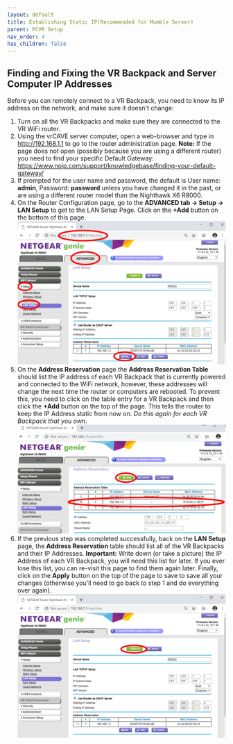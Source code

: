 ```yaml
---
layout: default
title: Establishing Static IP(Recommended for Mumble Server)
parent: PCVR Setup
nav_order: 4
has_children: false
---
```

## Finding and Fixing the VR Backpack and Server Computer IP Addresses

Before you can remotely connect to a VR Backpack, you need to know its IP address on the network, and make sure it doesn't change:

1. Turn on all the VR Backpacks and make sure they are connected to the VR WiFi router.
2. Using the vrCAVE server computer, open a web-browser and type in <http://192.168.1.1> to go to the router administration page. 
**Note:** If the page does not open (possibly because you are using a different router) you need to find your specific Default Gateway: <https://www.noip.com/support/knowledgebase/finding-your-default-gateway/> 
3. If prompted for the user name and password, the default is User name: **admin**, Password: **password** unless you have changed it in the past, or are using a different router model than the Nighthawk X6 R8000.
4. On the Router Configuration page, go to the **ADVANCED tab -> Setup -> LAN Setup** to get to the LAN Setup Page. Click on the **+Add** button on the bottom of this page.![](media/remote/LANsetupAdd.png)
5. On the **Address Reservation** page the **Address Reservation Table** should list the IP address of each VR Backpack that is currently powered and connected to the WiFi network, however, these addresses will change the next time the router or computers are rebooted. To prevent this, you need to click on the table entry for a VR Backpack and then click the **+Add** button on the top of the page. This tells the router to keep the IP Address static from now on. *Do this again for each VR Backpack that you own.* ![](media/remote/addAddress.png)
6. If the previous step was completed successfully, back on the **LAN Setup** page, the **Address Reservation** table should list all of the VR Backpacks and their IP Addresses. **Important:** Write down (or take a picture) the IP Address of each VR Backpack, you will need this list for later. If you ever lose this list, you can re-visit this page to find them again later. Finally, click on the **Apply** button on the top of the page to save to save all your changes (otherwise you'll need to go back to step 1 and do everything over again). ![](media/remote/LANsetupApply.png)

